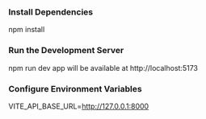 ### Install Dependencies
npm install

### Run the Development Server
npm run dev
app will be available at http://localhost:5173

### Configure Environment Variables
VITE_API_BASE_URL=http://127.0.0.1:8000